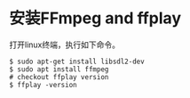 # 安装FFmpeg and ffplay

打开linux终端，执行如下命令。

```
$ sudo apt-get install libsdl2-dev
$ sudo apt install ffmpeg
# checkout ffplay version
$ ffplay -version
```

